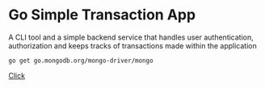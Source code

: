 # Go Simple Transaction App

A CLI tool and a simple backend service that handles user authentication, authorization and keeps tracks of transactions made within the application

`go get go.mongodb.org/mongo-driver/mongo`

[Click](www.google.com)
